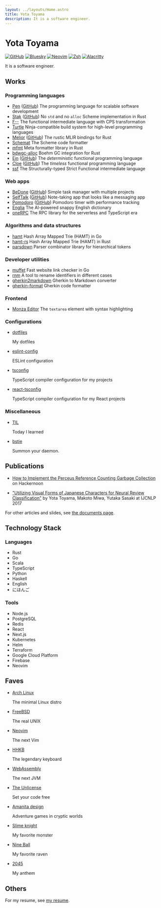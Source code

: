 ```yaml
---
layout: ../layouts/Home.astro
title: Yota Toyama
description: It is a software engineer.
---
```


# Yota Toyama

[![GitHub](https://img.shields.io/badge/github-raviqqe-red.svg?style=flat-square)](https://github.com/raviqqe)
[![Bluesky](https://img.shields.io/badge/bluesky-raviqqe-blue.svg?style=flat-square)](https://bsky.app/profile/raviqqe.bsky.social)
[![Neovim](https://img.shields.io/badge/editor-neovim-brightgreen.svg?style=flat-square)](https://neovim.io/)
[![Zsh](https://img.shields.io/badge/shell-zsh-rebeccapurple.svg?style=flat-square)](https://zsh.sourceforge.io/)
[![Alacritty](https://img.shields.io/badge/terminal-alacritty-darkorange.svg?style=flat-square)](https://alacritty.org/)

It is a software engineer.

## Works

### Programming languages

- [Pen](https://pen-lang.org) ([GitHub](https://github.com/pen-lang/pen))
  The programming language for scalable software development
- [Stak](https://raviqqe.github.io/stak) ([GitHub](https://github.com/raviqqe/stak))
  No `std` and no `alloc` Scheme implementation in Rust
- [F\-\-](https://github.com/raviqqe/fmm)
  The functional intermediate language with CPS transformation
- [Turtle](https://github.com/raviqqe/turtle-build)
  Ninja-compatible build system for high-level programming languages
- [Melior](https://mlir-rs.github.io/melior/melior/) ([GitHub](https://github.com/mlir-rs/melior))
  The rustic MLIR bindings for Rust
- [Schemat](https://github.com/raviqqe/schemat)
  The Scheme code formatter
- [mfmt](https://github.com/raviqqe/mfmt)
  Meta formatter library in Rust
- [bdwgc-alloc](https://github.com/raviqqe/bdwgc-alloc)
  Boehm GC integration for Rust
- [Ein](https://ein-lang.org) ([GitHub](https://github.com/ein-lang/ein))
  The _deterministic_ functional programming language
- [Cloe](https://cloe-lang.org) ([GitHub](https://github.com/cloe-lang/cloe))
  The _timeless_ functional programming language
- [ssf](https://github.com/raviqqe/ssf)
  The Structurally-typed Strict Functional intermediate language

### Web apps

- [BeDone](https://tasks.code2d.org) ([GitHub](https://github.com/raviqqe/tasks))
  Simple task manager with multiple projects
- [SelfTalk](https://notes.code2d.org) ([GitHub](https://github.com/raviqqe/self-talk))
  Note-taking app that looks like a messaging app
- [Pomodoro](https://pomodoro.code2d.org) ([GitHub](https://github.com/raviqqe/pomodoro))
  Pomodoro timer with performance tracking
- [Englia](https://englia.app/)
  The AI-powered snappy English dictionary
- [oneRPC](https://github.com/raviqqe/oneRPC)
  The RPC library for the serverless and TypeScript era

### Algorithms and data structures

- [hamt](https://github.com/raviqqe/hamt)
  Hash Array Mapped Trie (HAMT) in Go
- [hamt-rs](https://github.com/raviqqe/hamt-rs)
  Hash Array Mapped Trie (HAMT) in Rust
- [parsdown](https://github.com/raviqqe/parsdown)
  Parser combinator library for hierarchical tokens

### Developer utilities

- [muffet](https://github.com/raviqqe/muffet)
  Fast website link checker in Go
- [rnm](https://github.com/raviqqe/rnm)
  A tool to rename identifiers in different cases
- [gherkin2markdown](https://github.com/raviqqe/gherkin2markdown)
  Gherkin to Markdown converter
- [gherkin-format](https://github.com/raviqqe/gherkin-format)
  Gherkin code formatter

### Frontend

- [Monza Editor](https://github.com/raviqqe/monza-editor)
  The `textarea` element with syntax highlighting

### Configurations

- [dotfiles](https://github.com/raviqqe/dotfiles)

  My dotfiles

- [eslint-config](https://github.com/raviqqe/eslint-config)

  ESLint configuration

- [tsconfig](https://github.com/raviqqe/tsconfig)

  TypeScript compiler configuration for my projects

- [react-tsconfig](https://github.com/raviqqe/react-tsconfig)

  TypeScript compiler configuration for my React projects

### Miscellaneous

- [TIL](https://github.com/raviqqe/til)

  Today I learned

- [bstie](https://github.com/raviqqe/bstie)

  Summon your daemon.

## Publications

- [How to Implement the Perceus Reference Counting Garbage Collection](https://hackernoon.com/how-to-implement-the-perceus-reference-counting-garbage-collection) on Hackernoon

- ["Utilizing Visual Forms of Japanese Characters for Neural Review Classification"](https://aclanthology.org/I17-2064/) by Yota Toyama, Makoto Miwa, Yutaka Sasaki at IJCNLP 2017

For other articles and slides, see [the documents page](https://raviqqe.github.io/doc/).

## Technology Stack

### Languages

- Rust
- Go
- Scala
- TypeScript
- Python
- Haskell
- English
- にほんご

### Tools

- Node.js
- PostgreSQL
- Redis
- React
- Next.js
- Kubernetes
- Helm
- Terraform
- Google Cloud Platform
- Firebase
- Neovim

## Faves

- [Arch Linux](https://www.archlinux.org)

  The minimal Linux distro

- [FreeBSD](https://www.freebsd.org)

  The real UNIX

- [Neovim](https://neovim.io/)

  The next Vim

- [HHKB](https://happyhackingkb.com/)

  The legendary keyboard

- [WebAssembly](https://webassembly.org)

  The next JVM

- [The Unlicense](https://choosealicense.com/licenses/unlicense/)

  Set your code free

- [Amanita design](https://amanita-design.net/)

  Adventure games in cryptic worlds

- [Slime knight](https://dragonquest.fandom.com/wiki/Slime_knight)

  My favorite monster

- [Nine Ball](https://armoredcore.fandom.com/wiki/Nine-Ball)

  My favorite raven

- [2045](https://www.youtube.com/watch?v=Vhd9MZFQy_c)

  My anthem

## Others

For my resume, see [my resume](/resume).
